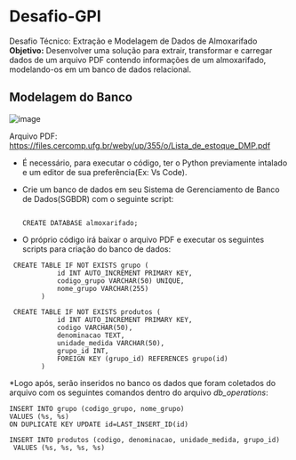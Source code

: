 # Desafio-GPI

Desafio Técnico: Extração e Modelagem de Dados de Almoxarifado
**Objetivo:** Desenvolver uma solução para extrair, transformar e carregar dados de um arquivo PDF contendo informações de um almoxarifado, modelando-os em um banco de dados relacional.

## Modelagem do Banco

![image](https://github.com/user-attachments/assets/ee60b44a-ef2f-4a8a-aae6-232cf17bd86b)


Arquivo PDF: https://files.cercomp.ufg.br/weby/up/355/o/Lista_de_estoque_DMP.pdf

* É necessário, para executar o código, ter o Python previamente intalado e um editor de sua preferência(Ex: Vs Code).
* Crie um banco de dados em seu Sistema de Gerenciamento de Banco de Dados(SGBDR) com o seguinte script:

  ```
  
  CREATE DATABASE almoxarifado;
  ```

* O próprio código irá baixar o arquivo PDF e executar os seguintes scripts para criação do banco de dados:

```
 CREATE TABLE IF NOT EXISTS grupo (
            id INT AUTO_INCREMENT PRIMARY KEY,
            codigo_grupo VARCHAR(50) UNIQUE,
            nome_grupo VARCHAR(255)
        )

```

```
 CREATE TABLE IF NOT EXISTS produtos (
            id INT AUTO_INCREMENT PRIMARY KEY,
            codigo VARCHAR(50),
            denominacao TEXT,
            unidade_medida VARCHAR(50),
            grupo_id INT,
            FOREIGN KEY (grupo_id) REFERENCES grupo(id)
        )

```

*Logo após, serão inseridos no banco os dados que foram coletados do arquivo com os seguintes comandos dentro do arquivo *db_operations*:

```
INSERT INTO grupo (codigo_grupo, nome_grupo) 
VALUES (%s, %s)
ON DUPLICATE KEY UPDATE id=LAST_INSERT_ID(id)
```

```
INSERT INTO produtos (codigo, denominacao, unidade_medida, grupo_id)
 VALUES (%s, %s, %s, %s)
```

